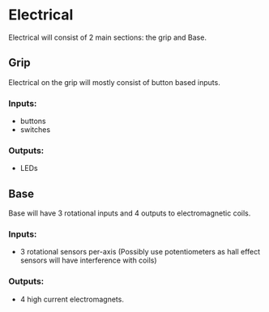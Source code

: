 # Electrical
Electrical will consist of 2 main sections: the grip and Base. 


## Grip
Electrical on the grip will mostly consist of button based inputs.

### Inputs:
- buttons
- switches

### Outputs:
- LEDs


## Base
Base will have 3 rotational inputs and 4 outputs to electromagnetic coils. 

### Inputs:
- 3 rotational sensors per-axis (Possibly use potentiometers as hall effect sensors will have interference with coils)

### Outputs:
- 4 high current electromagnets.






